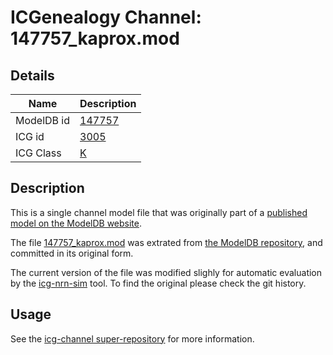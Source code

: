 # ICGenealogy Channel: 147757\_kaprox.mod

## Details

Name | Description
---- | -----------
ModelDB id | [147757](http://senselab.med.yale.edu/ModelDB/ShowModel.cshtml?model=147757)
ICG id | [3005](http://icg.neurotheory.ox.ac.uk/channels/1/3005)
ICG Class | [K](http://icg.neurotheory.ox.ac.uk/channels/1)

## Description

This is a single channel model file that was originally part of a [published model on the ModelDB website](http://senselab.med.yale.edu/ModelDB/ShowModel.cshtml?model=147757).


The file [147757\_kaprox.mod](147757_kaprox.mod) was extrated from [the ModelDB repository](http://senselab.med.yale.edu/ModelDB/ShowModel.cshtml?model=147757), and committed in its original form.

The current version of the file was modified slighly for automatic evaluation by the [icg-nrn-sim](https://github.com/icgenealogy/icg-nrn-sim) tool. To find the original please check the git history.


## Usage

See the [icg-channel super-repository](https://github.com/icgenealogy/icg-channels) for more information.